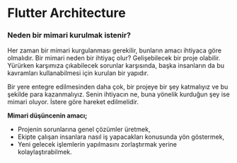 # Flutter Architecture

### Neden bir mimari kurulmak istenir?

Her zaman bir mimari kurgulanması gerekilir, bunların amacı ihtiyaca göre olmalıdır. Bir mimari neden bir ihtiyaç olur? Gelişebilecek bir proje olabilir. Yürürken karşımıza çıkabilecek sorunlar karşısında, başka insanların da bu kavramları kullanabilmesi için kurulan bir yapıdır. 

Bir yere entegre edilmesinden daha çok, bir projeye bir şey katmalıyız ve bu şekilde para kazanmalıyız. Senin ihtiyacın ne, buna yönelik kurduğun şey ise mimari oluyor. İstere göre hareket edilmelidir. 

**Mimari düşüncenin amacı;** 
- Projenin sorunlarına genel çözümler üretmek, 
- Ekipte çalışan insanlara nasıl iş yapacakları konusunda yön göstermek,
- Yeni gelecek işlemlerin yapılmasını zorlaştırmak yerine kolaylaştırabilmek.